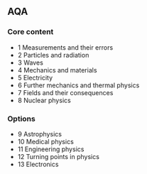 ## AQA
### Core content
- 1  Measurements and their errors
- 2  Particles and radiation
- 3  Waves
- 4  Mechanics and materials
- 5  Electricity
- 6  Further mechanics and thermal physics
- 7  Fields and their consequences
- 8  Nuclear physics

### Options
- 9  Astrophysics
- 10  Medical physics
- 11  Engineering physics
- 12  Turning points in physics
- 13  Electronics


